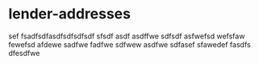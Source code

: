 # lender-addresses

sef
fsadfsdfasdfsdfsdfsdf
sfsdf
asdf
asdffwe
sdfsdf
asfwefsd
wefsfaw
fewefsd
afdewe
sadfwe
fadfwe
sdfwew
asdfwe
sdfasef
sfawedef
fasdfs
dfesdfwe
